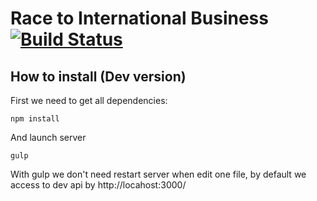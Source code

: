 Race to International Business [![Build Status](https://travis-ci.org/RaceToInternationalBusiness/RIB_rest_API.svg?branch=develop)](https://travis-ci.org/RaceToInternationalBusiness/RIB_rest_API)
==============================

How to install (Dev version)
----------------------------

First we need to get all dependencies:
```
npm install
```
And launch server
```
gulp
```
With gulp we don't need restart server when edit one file, by default we access to dev api by http://locahost:3000/

